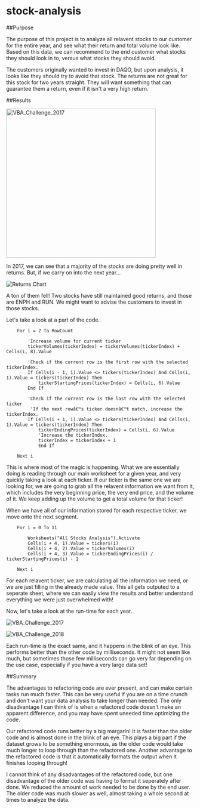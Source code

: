 # stock-analysis

##Purpose

The purpose of this project is to analyze all relavent stocks to our customer for the entire year, and see what their return and total volume look like. Based on this data, we can recommend to the end customer what stocks they should look in to, versus what stocks they should avoid.

The customers originally wanted to invest in DAQO, but upon analysis, it looks like they should try to avoid that stock. The returns are not great for this stock for two years straight. They will want something that can guarantee them a return, even if it isn't a very high return.

##Results

<img width="400" alt="VBA_Challenge_2017" src="https://user-images.githubusercontent.com/95941301/147421304-3f965e02-234e-427c-9acb-fea1d8c0e916.png">

In 2017, we can see that a majority of the stocks are doing pretty well in returns. But, if we carry on into the next year...

![Returns Chart](https://user-images.githubusercontent.com/95941301/147421367-7ac952e4-2cb4-4896-940e-c9ab99d7d822.png)

A ton of them fell! Two stocks have still maintained good returns, and those are ENPH and RUN. We might want to advise the customers to invest in those stocks.

Let's take a look at a part of the code.

```
    For i = 2 To RowCount
    
        'Increase volume for current ticker
        tickerVolumes(tickerIndex) = tickerVolumes(tickerIndex) + Cells(i, 8).Value
        
        'Check if the current row is the first row with the selected tickerIndex.
        If Cells(i - 1, 1).Value <> tickers(tickerIndex) And Cells(i, 1).Value = tickers(tickerIndex) Then
            tickerStartingPrices(tickerIndex) = Cells(i, 6).Value
        End If
        
        'Check if the current row is the last row with the selected ticker
         'If the next rowâ€™s ticker doesnâ€™t match, increase the tickerIndex.
        If Cells(i + 1, 1).Value <> tickers(tickerIndex) And Cells(i, 1).Value = tickers(tickerIndex) Then
            tickerEndingPrices(tickerIndex) = Cells(i, 6).Value
            'Increase the tickerIndex.
            tickerIndex = tickerIndex + 1
            End If
    
    Next i
```

This is where most of the magic is happening. What we are essentially doing is reading through our main worksheet for a given year, and very quickly taking a look at each ticker. If our ticker is the same one we are looking for, we are going to grab all the relavent information we want from it, which includes the very beginning price, the very end price, and the volume of it. We keep adding up the volume to get a total volume for that ticker!

When we have all of our information stored for each respective ticker, we move onto the next segment.

```
    For i = 0 To 11
        
        Worksheets("All Stocks Analysis").Activate
        Cells(i + 4, 1).Value = tickers(i)
        Cells(i + 4, 2).Value = tickerVolumes(i)
        Cells(i + 4, 3).Value = tickerEndingPrices(i) / tickerStartingPrices(i) - 1
        
    Next i
```

For each relavent ticker, we are calculating all the information we need, or we are just filling in the already made value. This all gets outputed to a seperate sheet, where we can easily view the results and better understand everything we were just overwhelmed with!

Now, let's take a look at the run-time for each year.

![VBA_Challenge_2017](https://user-images.githubusercontent.com/95941301/147421462-be149451-3489-4ee7-b94e-df018e6e1e0c.png)

![VBA_Challenge_2018](https://user-images.githubusercontent.com/95941301/147421464-3917c8b5-387f-4b94-81f1-a6c0b0c59813.png)

Each run-time is the exact same, and it happens in the blink of an eye. This performs better than the other code by milliseconds. It might not seem like much, but sometimes those few milliseconds can go very far depending on the use case, especially if you have a very large data set!

##Summary

The advantages to refactoring code are ever present, and can make certain tasks run much faster. This can be very useful if you are on a time crunch and don't want your data analysis to take longer than needed. The only disadvantage I can think of is when a refactored code doesn't make an apparent difference, and you may have spent uneeded time optimizing the code.

Our refactored code runs better by a big margarin! It is faster than the older code and is almost done in the blink of an eye. This plays a big part if the dataset grows to be something enormous, as the older code would take much longer to loop through than the refactored one. Another advantage to the refactored code is that it automatically formats the output when it finishes looping through!

I cannot think of any disadvantages of the refactored code, but one disadvantage of the older code was having to format it seperately after done. We reduced the amount of work needed to be done by the end user. The older code was much slower as well, almost taking a whole second at times to analyze the data.
